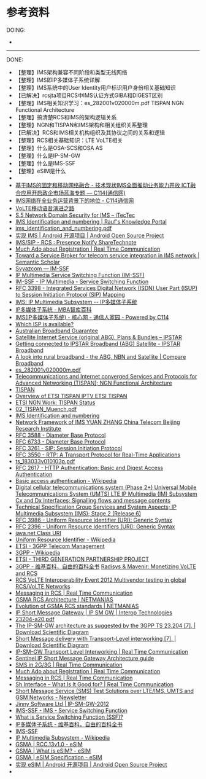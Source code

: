 # 参考资料

DOING:

* 
---

DONE:

* 【整理】IMS架构兼容不同阶段和类型无线网络
* 【整理】IMS即IP多媒体子系统详解
* 【整理】IMS系统中的User Identity用户标识用户身份相关基础知识
* 【已解决】rcsjta项目RCS中IMS认证方式GIBA和DIGEST区别
* 【整理】IMS相关知识学习：es_282001v020000m.pdf TISPAN NGN Functional Architecture
* 【整理】搞清楚RCS和IMS的架构逻辑关系
* 【整理】NGN和TISPAN和IMS架构和相关组织关系整理
* 【已解决】RCS和IMS相关机构组织及其协议之间的关系和逻辑
* 【整理】RCS相关基础知识：LTE VoLTE相关
* 【整理】什么是OSA-SCS和OSA AS
* 【整理】什么是IP-SM-GW
* 【整理】什么是IMS-SSF
* 【整理】eSIM是什么
* 
* [基于IMS的固定和移动网络融合 - 技术现状IMS全面推动业务能力开放 ICT融合应用开启政企市场蓝海专题 — C114(通信网)](http://www.c114.com.cn/topic/1673/a449793.html)
* [IMS网络在全业务运营背景下的地位 - C114通信网](https://m.c114.com.cn/w169-758130.html)
* [VoLTE移动语音演进之路](https://carrier.huawei.com/cn/technical-topics/wireless-network/VoLTE/1)
* [S.5 Network Domain Security for IMS – iTecTec](https://itectec.com/spec/s-5-network-domain-security-for-ims/)
* [IMS Identification and numbering | Rauf's Knowledge Portal](https://raufakram.wordpress.com/2013/07/02/ims-identification-and-numbering/)
* [ims_identification_and_numbering.pdf](http://www.leliwa.com/downloads/ims_identification_and_numbering.pdf)
* [实现 IMS  |  Android 开源项目  |  Android Open Source Project](https://source.android.google.cn/devices/tech/connect/ims?hl=zh-cn)
* [IMS/SIP - RCS : Presence Notify ShareTechnote](http://www.sharetechnote.com/html/IMS_SIP_RCS_PresenceNotify.html)
* [Much Ado about Registration | Real Time Communication](https://realtimecommunication.wordpress.com/2014/11/14/much-ado-about-registration/)
* [Toward a Service Broker for telecom service integration in IMS network | Semantic Scholar](https://www.semanticscholar.org/paper/Toward-a-Service-Broker-for-telecom-service-in-IMS-Haddar-Raouyane/0270f23ca197ca98b09008c14dd2cba18960f12d)
* [Svyazcom — IM-SSF](http://svyazcom.ru/imssf/)
* [IP Multimedia Service Switching Function (IM-SSF)](https://www.exfo.com/zh/resources/glossary/ip-multimedia-service-switching-function-im-ssf/)
* [IM-SSF - IP Multimedia - Service Switching Function](https://www.mpirical.com/glossary/im-ssf-ip-multimedia-service-switching-function)
* [RFC 3398 - Integrated Services Digital Network (ISDN) User Part (ISUP) to Session Initiation Protocol (SIP) Mapping](https://tools.ietf.org/html/rfc3398)
* [IMS: IP Multimedia Subsystem -- IP多媒体子系统](http://www.360doc.com/content/09/0626/22/109143_4043942.shtml)
* [IP多媒体子系统 - MBA智库百科](https://wiki.mbalib.com/wiki/IP多媒体子系统)
* [IMS(IP多媒体子系统) - 核心网 - 通信人家园 - Powered by C114](https://www.txrjy.com/forum.php?mod=forumdisplay&fid=12&filter=typeid&typeid=34)
* [Which ISP is available?](https://whirlpool.net.au/wiki/which_isp_is_available)
* [Australian Broadband Guarantee](https://whirlpool.net.au/wiki/abg)
* [Satellite Internet Service (original ABG), Plans & Bundles – IPSTAR](https://ipstarbroadband.com.au/products/ipstar-satellite/)
* [Getting connected to IPSTAR Broadband (ABG) Satellite - IPSTAR Broadband](https://ipstarbroadband.com.au/support/ipstar-abg-satellite-service-faqs/)
* [A look into rural broadband - the ABG, NBN and Satellite | Compare Broadband](https://www.comparebroadband.com.au/broadband-articles/satellite-id54/a-look-into-rural-broadband-the-abg-nbn-and-satellite-id962/)
* [es_282001v020000m.pdf](https://www.etsi.org/deliver/etsi_es/282000_282099/282001/02.00.00_50/es_282001v020000m.pdf)
* [Telecommunications and Internet converged Services and Protocols for Advanced Networking (TISPAN); NGN Functional Architecture](https://www.etsi.org/deliver/etsi_es/282000_282099/282001/02.00.00_50/es_282001v020000m.pdf)
* [TISPAN](https://portal.etsi.org/tispan/TISPAN_ToR.asp)
* [Overview of ETSI TISPAN IPTV ETSI TISPAN](https://docbox.etsi.org/zArchive/TISPAN/Open/Information/NGN_Presentations/TISPAN%20work%20overview/TISPAN_IPTV_Feb2010.pdf)
* [ETSI NGN Work: TISPAN Status](https://www.itu.int/ITU-T/worksem/h325/200605/presentations/s1p4-brennan.pdf)
* [02_TISPAN_Muench.pdf](https://docbox.etsi.org/Workshop/2008/200805_TISPANWORKSHOP/02_TISPAN_Muench.pdf)
* [IMS Identification and numbering](http://www.leliwa.com/downloads/ims_identification_and_numbering.pdf)
* [Network Framework of IMS YUAN ZHANG China Telecom Beijing Research Institute](https://www.itu.int/en/ITU-D/Regional-Presence/AsiaPacific/SiteAssets/Pages/Events/2016/Oct-CandI2016/CAICT2016、Session%203-2%20Framework%20of%20IMS张园.pdf)
* [RFC 3588 - Diameter Base Protocol](https://tools.ietf.org/html/rfc3588)
* [RFC 6733 - Diameter Base Protocol](https://tools.ietf.org/html/rfc6733)
* [RFC 3261 - SIP: Session Initiation Protocol](https://tools.ietf.org/html/rfc3261)
* [RFC 3550 - RTP: A Transport Protocol for Real-Time Applications](https://tools.ietf.org/html/rfc3550)
* [ts_183033v010103p.pdf](https://www.etsi.org/deliver/etsi_ts/183000_183099/183033/01.01.03_60/ts_183033v010103p.pdf)
* [RFC 2617 - HTTP Authentication: Basic and Digest Access Authentication](https://tools.ietf.org/html/rfc2617)
* [Basic access authentication - Wikipedia](https://en.wikipedia.org/wiki/Basic_access_authentication)
* [Digital cellular telecommunications system (Phase 2+) Universal Mobile Telecommunications System (UMTS) LTE IP Multimedia (IM) Subsystem Cx and Dx Interfaces; Signalling flows and message contents](https://www.etsi.org/deliver/etsi_ts/129200_129299/129228/10.04.00_60/ts_129228v100400p.pdf)
* [Technical Specification Group Services and System Aspects; IP Multimedia Subsystem (IMS); Stage 2 (Release 6)](http://arib.or.jp/english/html/overview/doc/STD-T63V9_21/5_Appendix/Rel6/23/23228-6g0.pdf)
* [RFC 3986 - Uniform Resource Identifier (URI): Generic Syntax](https://tools.ietf.org/html/rfc3986)
* [RFC 2396 - Uniform Resource Identifiers (URI): Generic Syntax](https://tools.ietf.org/html/rfc2396)
* [java.net Class URI](https://docs.oracle.com/cd/E17802_01/j2se/javase/6/jcp/beta/apidiffs/java/net/URI.html)
* [Uniform Resource Identifier - Wikipedia](https://en.wikipedia.org/wiki/Uniform_Resource_Identifier)
* [ETSI - 3GPP Telecom Management](https://www.etsi.org/technologies/3gpp-telecom-management)
* [3GPP - Wikipedia](https://en.wikipedia.org/wiki/3GPP)
* [ETSI - THIRD GENERATION PARTNERSHIP PROJECT](https://www.etsi.org/committee/3gpp)
* [3GPP - 维基百科，自由的百科全书](https://zh.wikipedia.org/wiki/3GPP)
 [Radisys & Mavenir: Monetizing VoLTE and RCS](https://www.slideshare.net/Radisys/radisys-mavenir-monetizing-volte-and-rcs)
* [RCS VoLTE Interoperability Event 2012 Multivendor testing in global RCS/VoLTE Networks](https://portal.etsi.org/int/RCS_VoLTE_WhitePaper_11_14_2012.pdf)
* [Messaging in RCS | Real Time Communication](https://realtimecommunication.wordpress.com/2014/11/14/messaging-in-rcs/)
* [GSMA RCS Architecture | NETMANIAS](https://www.netmanias.com/en/post/techdocs/8154/lte-rcs/gsma-rcs-architecture)
* [Evolution of GSMA RCS standards | NETMANIAS](https://www.netmanias.com/en/post/techdocs/7705/lte-rcs/evolution-of-gsma-rcs-standards)
* [IP Short Message Gateway | IP SM GW | Interop Technologies](https://www.interoptechnologies.com/4g-messaging)
* [23204-a20.pdf](https://arib.or.jp/english/html/overview/doc/STD-T63v9_40/5_Appendix/Rel10/23/23204-a20.pdf)
* [The IP-SM-GW architecture as suggested by the 3GPP TS 23.204 [7].  | Download Scientific Diagram](https://www.researchgate.net/figure/The-IP-SM-GW-architecture-as-suggested-by-the-3GPP-TS-23204-7_fig4_224166433)
* [Short Message delivery with Transport-Level interworking [7]. | Download Scientific Diagram](https://www.researchgate.net/figure/Short-Message-delivery-with-Transport-Level-interworking-7_fig10_224166433)
* [IP-SM-GW Transport Level Interworking | Real Time Communication](https://realtimecommunication.wordpress.com/2014/12/09/ip-sm-gw-transport-level-interworking-i/)
* [Sentinel IP Short Message Gateway Architecture guide](https://docs.rhino.metaswitch.com/ocdoc/books/sentinel-ipsmgw/2.6.0/ipsmgw-architecture-guide/index-full.html)
* [SMS in 2G/3G | Real Time Communication](https://realtimecommunication.wordpress.com/2014/11/17/sms-in-2g3g/)
* [Much Ado about Registration | Real Time Communication](https://realtimecommunication.wordpress.com/2014/11/14/much-ado-about-registration/)
* [Messaging in RCS | Real Time Communication](https://realtimecommunication.wordpress.com/2014/11/14/messaging-in-rcs/)
* [Sh Interface – What Is It Good for? | Real Time Communication](https://realtimecommunication.wordpress.com/2014/12/12/sh-interface-what-is-it-good-for/)
* [Short Message Service (SMS) Test Solutions over LTE/IMS, UMTS and GSM Networks - Newsletter](https://www.gl.com/newsletter/short-message-service-sms-test-solutions-over-lte-ims-umts-gsm-networks-newsletter.html)
* [Jinny Software Ltd | IP-SM-GW-2012](https://www.enghousenetworks.com/jinnysoftware/products/messaging/ip-sm-gateway/ip-sm-gw-2012/)
* [IMS-SSF - IMS - Service Switching Function](https://www.mpirical.com/glossary/ims-ssf-ims-service-switching-function)
* [What is Service Switching Function (SSF)?](https://www.dialogic.com/glossary/service-switching-function-ssf)
* [IP多媒体子系统 - 维基百科，自由的百科全书](https://zh.wikipedia.org/wiki/IP多媒体子系统)
* [IMS-SSF](https://www.inacon.de/glossary/IMS-SSF.php)
* [IP Multimedia Subsystem - Wikipedia](https://en.wikipedia.org/wiki/IP_Multimedia_Subsystem#PSTN_gateways)
* [GSMA | RCC.13v1.0 - eSIM](https://www.gsma.com/esim/future-communications/rcc-13v1-0/)
* [GSMA | What is eSIM? - eSIM](https://www.gsma.com/esim/about/)
* [GSMA | eSIM Specification - eSIM](https://www.gsma.com/esim/esim-specification/)
* [实现 eSIM  |  Android 开源项目  |  Android Open Source Project](https://source.android.com/devices/tech/connect/esim-overview)
* 

